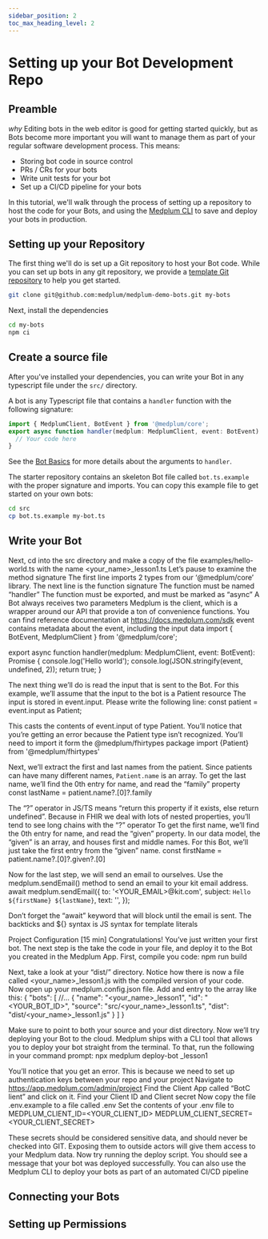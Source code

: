 ```yaml
---
sidebar_position: 2
toc_max_heading_level: 2
---
```


# Setting up your Bot Development Repo

## Preamble

_why_ Editing bots in the web editor is good for getting started quickly, but as Bots become more important you will want to manage them as part of your regular software development process. This means:

- Storing bot code in source control
- PRs / CRs for your bots
- Write unit tests for your bot
- Set up a CI/CD pipeline for your bots

In this tutorial, we'll walk through the process of setting up a repository to host the code for your Bots, and using the [Medplum CLI](#) to save and deploy your bots in production.

## Setting up your Repository

The first thing we'll do is set up a Git repository to host your Bot code. While you can set up bots in any git repository, we provide a [template Git repository](#) to help you get started.

```bash
git clone git@github.com:medplum/medplum-demo-bots.git my-bots
```

Next, install the dependencies

```bash
cd my-bots
npm ci
```

## Create a source file

After you've installed your dependencies, you can write your Bot in any typescript file under the `src/` directory.

A bot is any Typescript file that contains a `handler` function with the following signature:

```ts
import { MedplumClient, BotEvent } from '@medplum/core';
export async function handler(medplum: MedplumClient, event: BotEvent): Promise<any> {
  // Your code here
}
```

See the [Bot Basics](/tutorials/bots/bots-basics#editing-a-bot) for more details about the arguments to `handler`.

The starter repository contains an skeleton Bot file called `bot.ts.example` with the proper signature and imports. You can copy this example file to get started on your own bots:

```bash
cd src
cp bot.ts.example my-bot.ts
```

## Write your Bot

Next, cd into the src directory and make a copy of the file examples/hello-world.ts with the name <your_name>\_lesson1.ts
Let’s pause to examine the method signature
The first line imports 2 types from our ‘@medplum/core’ library.
The next line is the function signature
The function must be named “handler”
The function must be exported, and must be marked as “async”
A Bot always receives two parameters
Medplum is the client, which is a wrapper around our API that provide a ton of convenience functions. You can find reference documentation at https://docs.medplum.com/sdk
event contains metadata about the event, including the input data
import { BotEvent, MedplumClient } from '@medplum/core';

export async function handler(medplum: MedplumClient, event: BotEvent): Promise<any> {
console.log('Hello world');
console.log(JSON.stringify(event, undefined, 2));
return true;
}

The next thing we’ll do is read the input that is sent to the Bot. For this example, we’ll assume that the input to the bot is a Patient resource
The input is stored in event.input. Please write the following line:
const patient = event.input as Patient;

This casts the contents of event.input of type Patient. You’ll notice that you’re getting an error because the Patient type isn’t recognized. You’ll need to import it form the @medplum/fhirtypes package
import {Patient} from '@medplum/fhirtypes'

Next, we’ll extract the first and last names from the patient. Since patients can have many different names, `Patient.name` is an array.
To get the last name, we’ll find the 0th entry for name, and read the “family” property
const lastName = patient.name?.[0]?.family

The “?” operator in JS/TS means “return this property if it exists, else return undefined”. Because in FHIR we deal with lots of nested properties, you’ll tend to see long chains with the “?” operator
To get the first name, we’ll find the 0th entry for name, and read the “given” property. In our data model, the “given” is an array, and houses first and middle names. For this Bot, we’ll just take the first entry from the “given” name.
const firstName = patient.name?.[0]?.given?.[0]

Now for the last step, we will send an email to ourselves. Use the medplum.sendEmail() method to send an email to your kit email address.
await medplum.sendEmail({
to: '<YOUR_EMAIL>@kit.com',
subject: `Hello ${firstName} ${lastName}`,
text: '',
});

Don’t forget the “await” keyword that will block until the email is sent.
The backticks and ${} syntax is JS syntax for template literals

Project Configuration [15 min]
Congratulations! You’ve just written your first bot. The next step is the take the code in your file, and deploy it to the Bot you created in the Medplum App.
First, compile you code:
npm run build

Next, take a look at your “dist/” directory. Notice how there is now a file called <your_name>\_lesson1.js with the compiled version of your code.
Now open up your medplum.config.json file. Add and entry to the array like this:
{
"bots": [
//…
{
"name": "<your_name>_lesson1",
"id": "<YOUR_BOT_ID>",
"source": "src/<your_name>_lesson1.ts",
"dist": "dist/<your_name>_lesson1.js"
}
]
}

Make sure to point to both your source and your dist directory.
Now we’ll try deploying your Bot to the cloud. Medplum ships with a CLI tool that allows you to deploy your bot straight from the terminal. To that, run the following in your command prompt:
npx medplum deploy-bot <your-name>\_lesson1

You’ll notice that you get an error. This is because we need to set up authentication keys between your repo and your project
Navigate to https://app.medplum.com/admin/project
Find the Client App called “BotC lient” and click on it. Find your Client ID and Client secret
Now copy the file .env.example to a file called .env
Set the contents of your .env file to
MEDPLUM_CLIENT_ID=<YOUR_CLIENT_ID>
MEDPLUM_CLIENT_SECRET=<YOUR_CLIENT_SECRET>

These secrets should be considered sensitive data, and should never be checked into GIT. Exposing them to outside actors will give them access to your Medplum data.
Now try running the deploy script. You should see a message that your bot was deployed successfully.
You can also use the Medplum CLI to deploy your bots as part of an automated CI/CD pipeline

## Connecting your Bots

## Setting up Permissions

```

```
